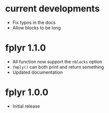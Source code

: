 # current developments

* Fix typos in the docs
* Allow blocks to be long

# fplyr 1.1.0

* All function now support the `nblocks` option
* `fmply()` can both print and return something
* Updated documentation

# fplyr 1.0.0

* Initial release
